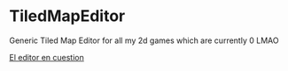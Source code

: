 # TiledMapEditor
Generic Tiled Map Editor for all my 2d games which are currently 0 LMAO

[El editor en cuestion](https://streq.github.io/TiledMapEditor/main.html)
